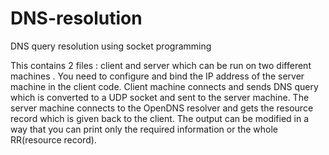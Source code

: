 # DNS-resolution
DNS query resolution using socket programming

This contains 2 files : client and server which can be run on two different machines . 
You need to configure and bind the IP address of the server machine in the client code.
Client machine connects and sends DNS query which is converted to a UDP socket and sent to the server machine.
The server machine connects to the OpenDNS resolver and gets the resource record which is given back to the client.
The output can be modified in a way that you can print only the required information or the whole RR(resource record).

